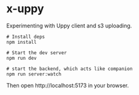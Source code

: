 # x-uppy

Experimenting with Uppy client and s3 uploading.

```
# Install deps
npm install

# Start the dev server
npm run dev

# start the backend, which acts like companion
npm run server:watch
```

Then open http://localhost:5173 in your browser.
